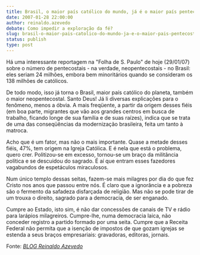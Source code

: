 ```yaml
---
title: Brasil, o maior país católico do mundo, já é o maior país pentecostal. De quem é a culpa?
date: 2007-01-28 22:00:00
author: reinaldo.azevedo
debate: Como impedir a exploração da fé?
slug: brasil-o-maior-pais-catolico-do-mundo-ja-e-o-maior-pais-pentecostal-de-quem-e-a-culpa
status: publish 
type: post
---
```


Há uma interessante reportagem na "Folha de S. Paulo" de hoje (29/01/07) sobre o número de pentecostais - na verdade, neopentecostais - no Brasil: eles seriam 24 milhões, embora bem minoritários quando se consideram os 138 milhões de católicos.  
  
De todo modo, isso já torna o Brasil, maior país católico do planeta, também o maior neopentecostal. Santo Deus! Já li diversas explicações para o fenômeno, menos a óbvia. A mais freqüente, a partir da origem desses fiéis (em boa parte, migrantes que vão aos grandes centros em busca de trabalho, ficando longe de sua família e de suas raízes), indica que se trata de uma das conseqüências da modernização brasileira, feita um tanto à matroca.  
  
Acho que é um fator, mas não o mais importante. Quase a metade desses fiéis, 47%, tem origem na Igreja Católica. E é nela que está o problema, quero crer. Politizou-se em excesso, tornou-se um braço da militância política e se descuidou do sagrado. É aí que entram esses fazedores vagabundos de espetáculos miraculosos.  
  
Num único templo dessas seitas, fazem-se mais milagres por dia do que fez Cristo nos anos que passou entre nós. É claro que a ignorância e a pobreza são o fermento da safadeza disfarçada de religião. Mas não se pode tirar de um trouxa o direito, sagrado para a democracia, de ser enganado.  
  
Cumpre ao Estado, isto sim, é não dar concessões de canais de TV e rádio para larápios milagreiros. Cumpre-lhe, numa democracia laica, não conceder registro a partido formado por uma seita. Cumpre que a Receita Federal não permita que a isenção de impostos de que gozam igrejas se estenda a seus braços empresariais: gravadoras, editoras, jornais.  
  
Fonte: *[BLOG Reinaldo Azevedo](http://veja.abril.com.br/blogs/reinaldo/)*
